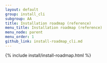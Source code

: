 ```yaml
---
layout: default
group: install_cli
subgroup: AA
title: Installation roadmap (reference)
menu_title: Installation roadmap (reference)
menu_node: parent
menu_order: 1
github_link: install-roadmap_cli.md
---
```


{% include install/install-roadmap.html %}
